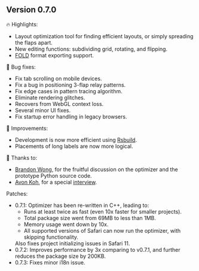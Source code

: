 
## Version 0.7.0

🔥 Highlights:
- Layout optimization tool for finding efficient layouts, or simply spreading the flaps apart.
- New editing functions: subdividing grid, rotating, and flipping.
- [FOLD](https://github.com/edemaine/fold) format exporting support.

🐛 Bug fixes:
- Fix tab scrolling on mobile devices.
- Fix a bug in positioning 3-flap relay patterns.
- Fix edge cases in pattern tracing algorithm.
- Eliminate rendering glitches.
- Recovers from WebGL context loss.
- Several minor UI fixes.
- Fix startup error handling in legacy browsers.

💪 Improvements:
- Development is now more efficient using [Rsbuild](https://rsbuild.dev/).
- Placements of long labels are now more logical.

🙏 Thanks to:
- [Brandon Wong](https://web.mit.edu/wongb/www/origami/), for the fruitful discussion on the optimizer and the prototype Python source code.<!-- and the companion tutorial video for the optimizer. -->
- [Avon Koh](https://www.youtube.com/@origameow), for a special [interview](https://youtu.be/-1usLhc3RNw).

Patches:
- 0.7.1: Optimizer has been re-written in C++, leading to:<ul>
  <li>Runs at least twice as fast (even 10x faster for smaller projects).</li>
  <li>Total package size went from 69MB to less than 1MB.</li>
  <li>Memory usage went down by 10x.</li>
  <li>All supported versions of Safari can now run the optimizer, with skipping functionality.</li>
  </ul>Also fixes project initializing issues in Safari 11.
- 0.7.2: Improves performance by 3x comparing to v0.7.1, and further reduces the package size by 200KB.
- 0.7.3: Fixes minor i18n issue.
